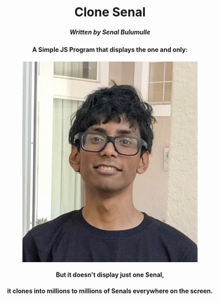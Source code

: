 <h1 align="center">Clone Senal </h1>
<h5 align="center">Written by Senal Bulumulle</h5>
<h4 align="center">A Simple JS Program that displays the one and only: </h4>
<p align="center">
<img src="README.jpeg" width="400px" align="center"></img>
</p>
<h4 align="center">But it doesn't display just one Senal, </h4>
<ul></ul>
<h4 align="center">it clones into millions to millions of Senals everywhere on the screen. </h4>